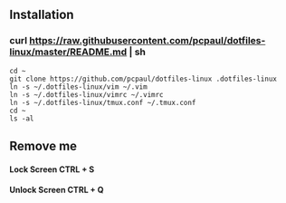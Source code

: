 ## Installation
### curl https://raw.githubusercontent.com/pcpaul/dotfiles-linux/master/README.md | sh

    cd ~
    git clone https://github.com/pcpaul/dotfiles-linux .dotfiles-linux
    ln -s ~/.dotfiles-linux/vim ~/.vim
    ln -s ~/.dotfiles-linux/vimrc ~/.vimrc
    ln -s ~/.dotfiles-linux/tmux.conf ~/.tmux.conf
    cd ~
    ls -al

## Remove me

#### Lock Screen CTRL + S
#### Unlock Screen CTRL + Q
